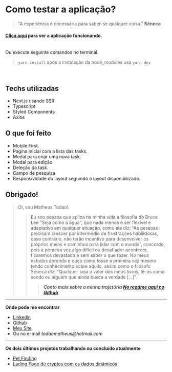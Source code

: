 # Como testar a aplicação?
  > "A experiência é necessária para saber-se qualquer coisa."
  **Sêneca**

#### [Clica aqui](https://tasks-iota.vercel.app/) para ver a aplicação funcionando.<br><br>

Ou execute seguinte comandos no terminal.
> `yarn install` após a instalação da node_modules usa `yarn dev`
<br>

## Techs utilizadas
- Next.js usando SSR
- Typescript
- Styled Components
- Axios

## O que foi feito
- Mobile First.
- Página inicial com a lista das tasks.
- Modal para criar uma nova task.
- Modal para edição.
- Deleção da task.
- Campo de pesquisa
- Responsividade do layout seguindo o layout disponibilizado.

## Obrigado!
> Oi, sou Matheus Todao!.
>> Eu sou pessoa que aplica na minha vida a filosofia do Bruce Lee "Seja como a água", que nada menos é ser flexível e adaptativo em qualquer situação, como ele diz: “As pessoas precisam crescer por intermédio de frustrações habilidosas, caso contrário, não terão incentivo para desenvolver os próprios meios e caminhos para lidar com o mundo”, concordo, pois a primeira vez algo difícil ou desafiador acontecer, ficaremos devastado e sem saber o que fazer. No meus estudos aprendo e ouço como fosse a primeira vez mesmo tendo conhecimento sobre aquilo, assim como o filósofo Seneca diz: "Qualquer seja o valor dos meus livros, lê-os como sendo eu alguém que ainda busca a verdade [...]".
>>> ***Conto mais sobre a minha trajetória [No readme aqui no Github](https://github.com/matheustodao)***

_______
**Onde pode me encontrar**

- [Linkedin](https://linkedin.com/in/matheustodao)<br>
- [Github](https://github.com/matheustodao)<br>
- [Meu Site](https://todaomatheus.vercel.app)<br>
- Ou no e-mail _todaomatheus@hotmail.com_
_______

**Os dois últimos projetos trabalhando ou concluído atualmente**

- [Pet Finding](https://github.com/matheustodao/pet-finding-frontend)<br>
- [Lading Page de cryptos com os dados dinâmicos](https://github.com/matheustodao/crypto-cap)<br>

